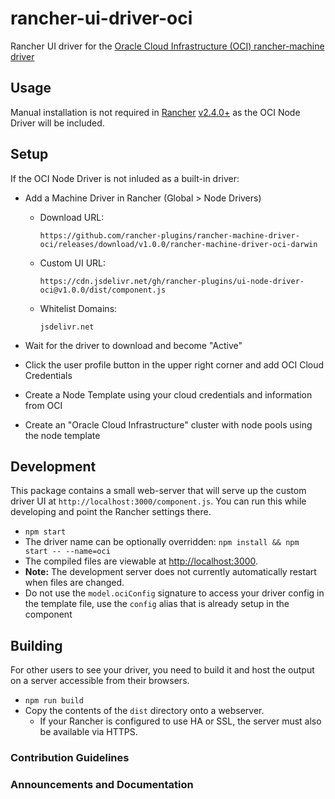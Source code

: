 # rancher-ui-driver-oci

Rancher UI driver for the [Oracle Cloud Infrastructure (OCI) rancher-machine driver](https://github.com/rancher-plugins/rancher-machine-driver-oci)

## Usage

Manual installation is not required in [Rancher](https://rancher.com/products/rancher/) [v2.4.0+](https://forums.rancher.com/t/rancher-release-v2-4-0/) as the OCI Node Driver will be included.

## Setup

If the OCI Node Driver is not inluded as a built-in driver:

* Add a Machine Driver in Rancher (Global > Node Drivers)
  * Download URL:

    `https://github.com/rancher-plugins/rancher-machine-driver-oci/releases/download/v1.0.0/rancher-machine-driver-oci-darwin`

  * Custom UI URL:

    `https://cdn.jsdelivr.net/gh/rancher-plugins/ui-node-driver-oci@v1.0.0/dist/component.js`


  * Whitelist Domains:

    `jsdelivr.net`

* Wait for the driver to download and become "Active"
* Click the user profile button in the upper right corner and add OCI Cloud Credentials
* Create a Node Template using your cloud credentials and information from OCI
* Create an "Oracle Cloud Infrastructure" cluster with node pools using the node template

## Development

This package contains a small web-server that will serve up the custom driver UI at `http://localhost:3000/component.js`.  You can run this while developing and point the Rancher settings there.

* `npm start`
* The driver name can be optionally overridden: `npm install && npm start -- --name=oci`
* The compiled files are viewable at <http://localhost:3000>.
* **Note:** The development server does not currently automatically restart when files are changed.
* Do not use the `model.ociConfig` signature to access your driver config in the template file, use the `config` alias that is already setup in the component

## Building

For other users to see your driver, you need to build it and host the output on a server accessible from their browsers.

* `npm run build`
* Copy the contents of the `dist` directory onto a webserver.
  * If your Rancher is configured to use HA or SSL, the server must also be available via HTTPS.

### Contribution Guidelines

### Announcements and Documentation
